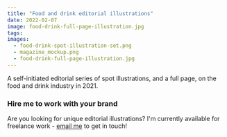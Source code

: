 ```yaml
---
title: "Food and drink editorial illustrations"
date: 2022-02-07
image: food-drink-full-page-illustration.jpg
tags:
images:
  - food-drink-spot-illustration-set.png
  - magazine_mockup.png
  - food-drink-full-page-illustration.jpg
---
```


A self-initiated editorial series of spot illustrations, and a full page, on the food and drink industry in 2021.

### Hire me to work with your brand
Are you looking for unique editorial illustrations? I'm currently available for freelance work - [email me](mailto:vicky@vickyhughes.co.uk) to get in touch!
